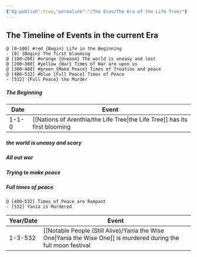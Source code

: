 ```yaml
---
{"dg-publish":true,"permalink":"/The Eras/The Era of the Life Tree/"}
---
```



The Timeline of Events in the current Era
-----
```chronos
@ [0~100] #red {Begin} Life in the Beginning
- [0] {Begin} The first blooming
@ [100~200] #orange {Unease} The world is uneasy and lost
@ [200~300] #yellow {War} Times of War are upon us
@ [300~400] #green {Make Peace} Times of Treaties and peace
@ [400~532] #blue {Full Peace} Times of Peace
- [532] {Full Peace} the Murder
```


##### **The Beginning**

| Date  | Event                                    |
| ----- | ---------------------------------------- |
| 1-1-0 | [[Nations of Arenthia/the Life Tree\|the Life Tree]] has its first blooming |

##### **the world is uneasy and scary**
##### **All out war**
##### **Trying to make peace**
##### **Full times of peace**
```chronos
@ [400~532] Times of Peace are Rampant
- [532] Yania is Murdered
```

| Year/Date | Event                                                            |
| --------- | ---------------------------------------------------------------- |
| 1-3-532   | [[Notable People (Still Alive)/Yania the Wise One\|Yania the Wise One]] is murdered during the full moon festival |
